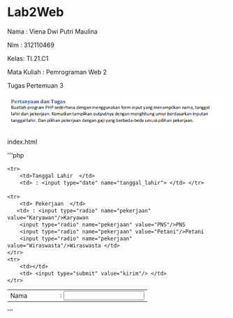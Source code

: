 # Lab2Web
<p> Nama : Viena Dwi Putri Maulina </p>
<p> Nim : 312110469 </p>
<p> Kelas: TI.21.C1 </p>
<p> Mata Kuliah : Pemrograman Web 2 </p>
<p> Tugas Pertemuan 3 </p>

![gambar 1](soal.png)

<p> index.html <p>

'''php
<!DOCTYPE html>
<html lang="en">
<head>
<title>Tugas</title>
</head>
<body>
<form action="output.php" method="post">
<table>
    <tr>
        <td width="100"> Nama  </td>
        <td> : <input type="text" name="nama" /> </td> 
    </tr>
        
    <tr>
        <td>Tanggal Lahir  </td>
        <td> : <input type="date" name="tanggal_lahir"> </td> </tr>
        
    <tr> 
        <td> Pekerjaan  </td>
       <td> : <input type="radio" name="pekerjaan" value="Karyawan"/>Karyawan
        <input type="radio" name="pekerjaan" value="PNS"/>PNS
        <input type="radio" name="pekerjaan" value="Petani"/>Petani
        <input type="radio" name="pekerjaan" value="Wiraswasta"/>Wiraswasta </td>
    </tr>
    <tr>
        <td></td>
        <td> <input type="submit" value="kirim"/> </td>
    </tr>
</table>
</form>
</body>
</html>

'''


